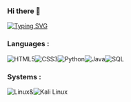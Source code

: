 ### Hi there 👋
[![Typing SVG](https://readme-typing-svg.demolab.com?font=Fira+Code&size=31&pause=1000&color=49F71A&background=000000EE&center=true&vCenter=true&width=435&lines=Welcome+To+3arab+;This+is+my+Industry;Quality+Assurance;Software+Testing;SDET;Hack+also+quality)](https://git.io/typing-svg)

<h3 align="left">Languages :</h3>

<img src="https://camo.githubusercontent.com/9dc13886de1b9b242fbe3d64c0dc039b0c8e24564919b7cc478263c5091e2b22/68747470733a2f2f696d672e69636f6e73382e636f6d2f636f6c6f722f33352f68746d6c2d352e706e67" alt="HTML5" data-canonical-src="https://img.icons8.com/color/35/html-5.png" style="max-width: 100%;"><img src="https://camo.githubusercontent.com/153adf7f168c2062091a47b9cdb88eab71b97b896aaad97d0f2f0652de0b8ee0/68747470733a2f2f696d672e69636f6e73382e636f6d2f636f6c6f722f33352f637373332e706e67" alt="CSS3" data-canonical-src="https://img.icons8.com/color/35/css3.png" style="max-width: 100%;"><img src="https://camo.githubusercontent.com/20c71b805c080678f7c6c35006fb597e4918423e8aaabef8de3f41dc458d54f2/68747470733a2f2f696d672e69636f6e73382e636f6d2f636f6c6f722f33352f707974686f6e2d2d76312e706e67" alt="Python" data-canonical-src="https://img.icons8.com/color/35/python--v1.png" style="max-width: 100%;"><img src="https://camo.githubusercontent.com/fa9fbe33768899ec74062f14e096ae60c350f3709a77b83be2dbaa41a689991b/68747470733a2f2f696d672e69636f6e73382e636f6d2f636f6c6f722f33352f6a6176612d636f666665652d6375702d6c6f676f2d2d76312e706e67" alt="Java" data-canonical-src="https://img.icons8.com/color/35/java-coffee-cup-logo--v1.png" style="max-width: 100%;"><img src="https://camo.githubusercontent.com/87c4ed7989031e68a5821001c9c74e9129403557031d6184f1cac987952c5cb9/68747470733a2f2f696d672e69636f6e73382e636f6d2f65787465726e616c2d736f66742d66696c6c2d6a756963792d666973682f33352f65787465726e616c2d73716c2d636f64696e672d616e642d646576656c6f706d656e742d736f66742d66696c6c2d736f66742d66696c6c2d6a756963792d666973682e706e67" alt="SQL" data-canonical-src="https://img.icons8.com/external-soft-fill-juicy-fish/35/external-sql-coding-and-development-soft-fill-soft-fill-juicy-fish.png" style="max-width: 100%;">

<h3 align="left">Systems :</h3>
<img src="https://camo.githubusercontent.com/551c3caee11c4575f38dac556427d744f7379a004d59dda4dd0c118a396b673d/68747470733a2f2f696d672e69636f6e73382e636f6d2f636f6c6f722f34302f6c696e75782e706e67" alt="Linux" data-canonical-src="https://img.icons8.com/color/40/linux.png" style="max-width: 100%;">&<img src="https://camo.githubusercontent.com/482abc8110e65ff2effa221ed19c341e9395cb99021be6eed48c712f4edc03a5/68747470733a2f2f696d672e69636f6e73382e636f6d2f636f6c6f722f34302f6b616c692d6c696e75782e706e67" alt="Kali Linux" data-canonical-src="https://img.icons8.com/color/40/kali-linux.png" style="max-width: 100%;">




